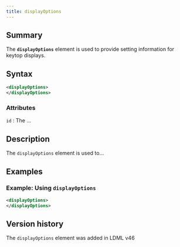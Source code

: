 ```yaml
---
title: displayOptions
---
```


## Summary

The **`displayOptions`** element is used to provide setting information for keytop displays.

## Syntax

```xml
<displayOptions>
</displayOptions>
```

### Attributes

`id`
:   The …

## Description

The `displayOptions` element is used to…

## Examples

### Example: Using `displayOptions`

```xml
<displayOptions>
</displayOptions>
```

## Version history

The `displayOptions` element was added in LDML v46

<!-- ## See also

- … -->
